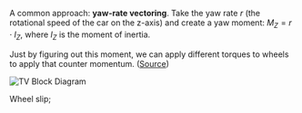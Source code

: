 A common approach: **yaw-rate vectoring**. Take the yaw rate $r$ (the rotational speed of the car on the z-axis) and create a yaw moment: $M_Z = r\cdot I_Z$, where $I_Z$ is the moment of inertia.

Just by figuring out this moment, we can apply different torques to wheels to apply that counter momentum. ([Source](https://pdf.sciencedirectassets.com/313346/1-s2.0-S2405896319X00324/1-s2.0-S2405896319326990/main.pdf?X-Amz-Security-Token=IQoJb3JpZ2luX2VjEIX%2F%2F%2F%2F%2F%2F%2F%2F%2F%2FwEaCXVzLWVhc3QtMSJIMEYCIQDeU%2FCBseEc9g5QoDrZ%2Fb0LVGXuTf3PmUPEreznLOU%2FIgIhAKmYxewuXmv8lGOxGlyurTcxLBL1RJLCXENHhNMUrU4xKrMFCC4QBRoMMDU5MDAzNTQ2ODY1Igz%2B3HtED1FQdqnRgP0qkAVGFnaEwYsFDb%2BqhsALeFq4JBW5fvfUs6jbq%2B8EnCi3SuhDeeejkrrKS3HSb2XSb357iPYq5ypgf45SnRa5YKaNys7Tgtzxo7g74N1LxzIDXG3eHdVTjBecGN9f%2BPaLwZmz7TiAJTipysSw%2FtqCdGfx0q3u1TYY1PbbdCBx5gbn72XYrJtI%2F4pj22W7TNvWCbe07pAY3YDRKyD5Tbz9C1BMAlJyaS%2B0zVjmVoHa5cjRXyB%2BX3YBiB064A4jjapXKUKY9xIa75SO3hKvX0T72lGrOcLdVrH8uVfRNRNehTKCzG8ZnmQ3TYGL6xxVz19N2bvvMN%2BtBhjEedcWGljga8XL5djHnHNSJPSdElO0vD5X4IctVL5DyzMjma29o1uZdmMVLy98HFqAU79uLXtsUtZARVAupD9p89ATWQjwmO8oXxgTy7o7evLbQC2NYjq8IqsGpjDTqGXyrTd4PLcRK72HN01XG096Iy60amGSQ%2F8asNnkmOWReiWHxfOWstiZqmuz3ml0mI87WtqfdAl4R63SzHp0sItsqc%2BinmonpWlwN%2Bc0YQnVraxMSOfhAfkN7eCELusREHPeVqMFQ%2FW88%2Fp8YCOU1axh4cDH6njP9nJmynbEQhBle4BuSLnjQKKXlmCrhSERwvVlJpmC4OUTub%2BiaTdEYCggrtiHVHYXBndulGLCKSVj16keN0PtmYAd1KziHoYp%2B7tNlFTI%2FmJ%2BgcC2tftG%2BR28cTVpkCBAg0VdLkY8hhjnKnA92n6xEriRP5Esj3SNO3YlLSMVz3RoJ2tiveAAB%2BzxXOUc5LwQl4DnKmIhQ1ZwiUoY0zEoDJ0cM2iFOfEOuiTNB4YPYCOfb4SiUmEOqKI21AnirAg%2FPtDt%2FjCcrMuzBjqwAU4TaTLXCwoLa5gIeEu1jDnt1DvcFB7GwvvMjK1Nyy5FxodO61RNCJeihtBcWQA54%2FNQvg87JIZj4bevMguYJp3Bqslcv%2Bo08i6KVV2xqsh09VXH0Z3aD3mJl1X%2ByBS8Wx7F1PBwGj1dnBF7T81tZ9fbEEvlDcq9rWARTtSxINiQoohyhCPUS2P3teFMxNzTD7%2B4t3UEYKluXNz3Iu9Cnoj78Xv1r92Vx0%2FPebRbRmdf&X-Amz-Algorithm=AWS4-HMAC-SHA256&X-Amz-Date=20240619T140138Z&X-Amz-SignedHeaders=host&X-Amz-Expires=300&X-Amz-Credential=ASIAQ3PHCVTY62ZYWOFZ%2F20240619%2Fus-east-1%2Fs3%2Faws4_request&X-Amz-Signature=53d0cfa873b4ccd3c7500b936877fc9daefc5aa618c9238cfdbcc95549035534&hash=8af67588f21c72d2fd81cacb2338451e2b291f24c2f2f5ee13b94428a91271dc&host=68042c943591013ac2b2430a89b270f6af2c76d8dfd086a07176afe7c76c2c61&pii=S2405896319326990&tid=spdf-8bf58018-5606-42ef-9644-e6913b483a32&sid=dfd04d5e4edaa542ff6a7f928bd87b4441ebgxrqa&type=client&tsoh=d3d3LnNjaWVuY2VkaXJlY3QuY29t&ua=11145e5854535f0b58&rr=89640d60599f2264&cc=us))



![TV Block Diagram](TV%20Block%20Diagram.png)

Wheel slip;